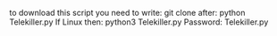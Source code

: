 to download this script you need to write:
git clone
after:
python Telekiller.py
If Linux then:
python3 Telekiller.py
Password: Telekiller.py
